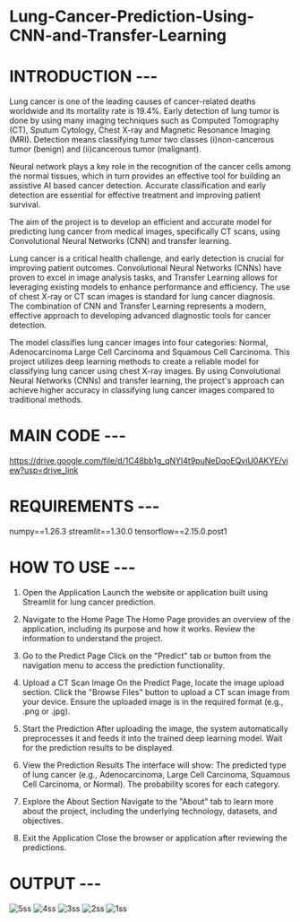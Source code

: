# Lung-Cancer-Prediction-Using-CNN-and-Transfer-Learning

# INTRODUCTION ---

Lung cancer is one of the leading causes of cancer-related deaths worldwide and its mortality rate is 19.4%. Early detection of lung tumor is done by using many imaging techniques such as Computed Tomography (CT), Sputum Cytology, Chest X-ray and Magnetic Resonance Imaging (MRI). Detection means classifying tumor two classes (i)non-cancerous tumor (benign) and (ii)cancerous tumor (malignant). 

Neural network plays a key role in the recognition of the cancer cells among the normal tissues, which in turn provides an effective tool for building an assistive AI based cancer detection. Accurate classification and early detection are essential for effective treatment and improving patient survival. 

The aim of the project is to develop an efficient and accurate model for predicting lung cancer from medical images, specifically CT scans, using Convolutional Neural Networks (CNN) and transfer learning.  

Lung cancer is a critical health challenge, and early detection is crucial for improving patient outcomes. Convolutional Neural Networks (CNNs) have proven to excel in image analysis tasks, and Transfer Learning allows for leveraging existing models to enhance performance and efficiency. The use of chest X-ray or CT scan images is standard for lung cancer diagnosis. The combination of CNN and Transfer Learning represents a modern, effective approach to developing advanced diagnostic tools for cancer detection. 

 The model classifies lung cancer images into four categories:  Normal, Adenocarcinoma Large Cell Carcinoma and Squamous Cell Carcinoma. This project utilizes deep learning methods to create a reliable model for classifying lung cancer using chest X-ray images. By using Convolutional Neural Networks (CNNs) and transfer learning, the project's approach can achieve higher accuracy in classifying lung cancer images compared to traditional methods.  

# MAIN CODE ---
https://drive.google.com/file/d/1C48bb1g_qNYI4t9puNeDqoEQviU0AKYE/view?usp=drive_link

# REQUIREMENTS ---
numpy==1.26.3
streamlit==1.30.0
tensorflow==2.15.0.post1

# HOW TO USE ---
1. Open the Application
Launch the website or application built using Streamlit for lung cancer prediction.

2. Navigate to the Home Page
The Home Page provides an overview of the application, including its purpose and how it works.
Review the information to understand the project.

3. Go to the Predict Page
Click on the "Predict" tab or button from the navigation menu to access the prediction functionality.

4. Upload a CT Scan Image
On the Predict Page, locate the image upload section.
Click the "Browse Files" button to upload a CT scan image from your device.
Ensure the uploaded image is in the required format (e.g., .png or .jpg).

5. Start the Prediction
After uploading the image, the system automatically preprocesses it and feeds it into the trained deep learning model.
Wait for the prediction results to be displayed.

6. View the Prediction Results
The interface will show:
The predicted type of lung cancer (e.g., Adenocarcinoma, Large Cell Carcinoma, Squamous Cell Carcinoma, or Normal).
The probability scores for each category.

7. Explore the About Section
Navigate to the "About" tab to learn more about the project, including the underlying technology, datasets, and objectives.

8. Exit the Application
Close the browser or application after reviewing the predictions.

# OUTPUT ---

![5ss](https://github.com/user-attachments/assets/805f31ad-941a-4c56-9918-26f21fd17cc1)
![4ss](https://github.com/user-attachments/assets/42db96e1-6d7c-4043-8521-3fc88b1a0593)
![3ss](https://github.com/user-attachments/assets/ad0735f8-7e59-4e31-a853-5c0c7fb97d2a)
![2ss](https://github.com/user-attachments/assets/5c1bbbf8-6f50-4b68-9985-8f26e277c824)
![1ss](https://github.com/user-attachments/assets/405eef38-ff1d-43de-8034-bdf7614f54b6)


